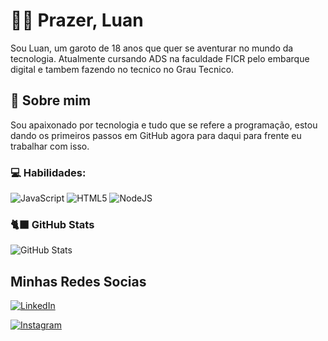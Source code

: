 
# 👨‍💻 Prazer, Luan

Sou Luan, um garoto de 18 anos que quer se aventurar no mundo da tecnologia. Atualmente cursando ADS na faculdade FICR pelo embarque digital e tambem fazendo no tecnico no Grau Tecnico. 


## 🚀 Sobre mim

Sou apaixonado por tecnologia e tudo que se refere a programação, estou dando os primeiros passos em GitHub agora para daqui para frente eu trabalhar com isso.

### 💻 Habilidades:     
 ![JavaScript](https://img.shields.io/badge/javascript-%23323330.svg?style=flat&logo=javascript&logoColor=%23F7DF1E) ![HTML5](https://img.shields.io/badge/html5-%23E34F26.svg?style=flat&logo=html5&logoColor=white)  ![NodeJS](https://img.shields.io/badge/node.js-6DA55F?style=flat&logo=node.js&logoColor=white)

### 🐈‍⬛ GitHub Stats
![GitHub Stats](https://github-readme-stats.vercel.app/api?username=luanrichardsz&theme=transparent&bg_color=000&border_color=30A3DC&show_icons=true&icon_color=30A3DC&title_color=E94D5F&text_color=FFF)

## Minhas Redes Socias

[![LinkedIn](https://img.shields.io/badge/LinkedIn-luanrichardsz-blue)](https://www.linkedin.com/in/luanrichardsz/)

[![Instagram](https://img.shields.io/badge/Instagram-luanrichardsz-yellow)](https://www.instagram.com/luanrichardsz/)
